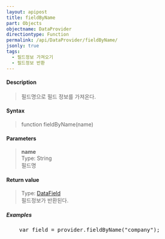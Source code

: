 ```yaml
---
layout: apipost
title: fieldByName
part: Objects
objectname: DataProvider
directiontype: Function
permalink: /api/DataProvider/fieldByName/
jsonly: true
tags:
  - 필드정보 가져오기
  - 필드정보 반환
---
```



#### Description

> 필드명으로 필드 정보를 가져온다.

#### Syntax

> function fieldByName(name)

#### Parameters

> **name**  
> Type: String  
> 필드명  

#### Return value

> Type: [DataField](/api/types/DataField)   
> 필드정보가 반환된다.

##### Examples 

<pre class="prettyprint">
    var field = provider.fieldByName("company");
</pre>

